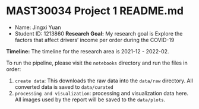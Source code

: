# MAST30034 Project 1 README.md
- Name: Jingxi Yuan
- Student ID: 1213860
**Research Goal:** My research goal is Explore the factors that affect drivers’ income per order during the COVID-19

**Timeline:** The timeline for the research area is 2021-12 - 2022-02.

To run the pipeline, please visit the `notebooks` directory and run the files in order:
1. `create data`: This downloads the raw data into the `data/raw` directory. All converted data is saved to `data/curated`
2. `processing and visualization`: processing and visualization data here. All images used by the report will be saved to the `data/plots`.